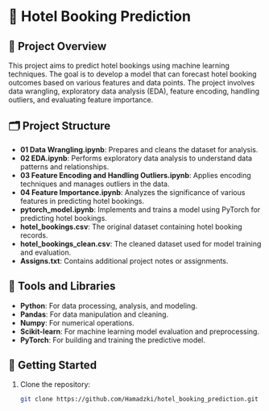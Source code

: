 # 🏨 Hotel Booking Prediction

## 📜 Project Overview
This project aims to predict hotel bookings using machine learning techniques. The goal is to develop a model that can forecast hotel booking outcomes based on various features and data points. The project involves data wrangling, exploratory data analysis (EDA), feature encoding, handling outliers, and evaluating feature importance.

## 🗂️ Project Structure
- **01 Data Wrangling.ipynb**: Prepares and cleans the dataset for analysis.
- **02 EDA.ipynb**: Performs exploratory data analysis to understand data patterns and relationships.
- **03 Feature Encoding and Handling Outliers.ipynb**: Applies encoding techniques and manages outliers in the data.
- **04 Feature Importance.ipynb**: Analyzes the significance of various features in predicting hotel bookings.
- **pytorch_model.ipynb**: Implements and trains a model using PyTorch for predicting hotel bookings.
- **hotel_bookings.csv**: The original dataset containing hotel booking records.
- **hotel_bookings_clean.csv**: The cleaned dataset used for model training and evaluation.
- **Assigns.txt**: Contains additional project notes or assignments.

## 🔧 Tools and Libraries
- **Python**: For data processing, analysis, and modeling.
- **Pandas**: For data manipulation and cleaning.
- **Numpy**: For numerical operations.
- **Scikit-learn**: For machine learning model evaluation and preprocessing.
- **PyTorch**: For building and training the predictive model.

## 🚀 Getting Started
1. Clone the repository:
   ```bash
   git clone https://github.com/Hamadzki/hotel_booking_prediction.git
